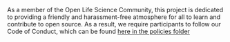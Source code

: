 As a member of the Open Life Science Community, this project is dedicated to providing a friendly and harassment-free atmosphere for all to learn and contribute to open source. As a result, we require participants to follow our Code of Conduct, which can be found [here in the policies folder](https://github.com/open-life-science/policies-procedures-and-docs/blob/c342530ffe943bcc1a84a1a8a8e3b5b3c0fa4547/CODE_OF_CONDUCT.md)
